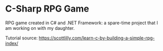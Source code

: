 # C-Sharp RPG Game
RPG game created in C# and .NET Framework: a spare-time project that I am working on with my daughter.

Tutorial source: https://scottlilly.com/learn-c-by-building-a-simple-rpg-index/
